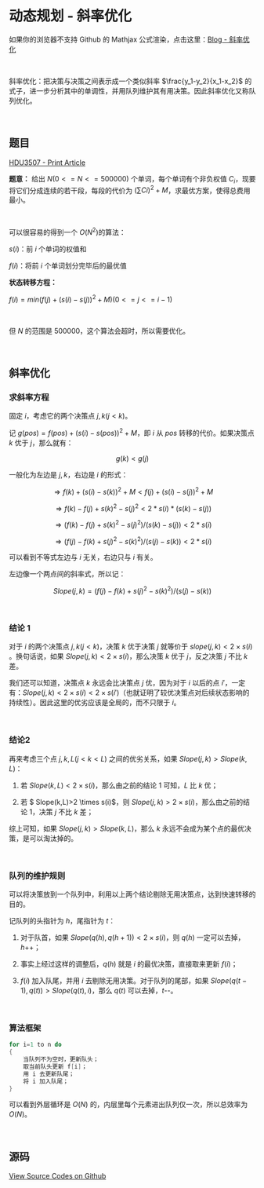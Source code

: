 # 动态规划 - 斜率优化

如果你的浏览器不支持 Github 的 Mathjax 公式渲染，点击这里：[Blog - 斜率优化](https://renovamen.github.io/Just-OI-ACM/2019/04/13/hdu3507-print-article/)

&nbsp;

斜率优化：把决策与决策之间表示成一个类似斜率 $\frac{y_1-y_2}{x_1-x_2}​$ 的式子，进一步分析其中的单调性，并用队列维护其有用决策。因此斜率优化又称队列优化。

&nbsp;
## 题目

[HDU3507 - Print Article](http://acm.hdu.edu.cn/showproblem.php?pid=3507)

**题意：** 给出 $N (0 <= N  <= 500000)$ 个单词，每个单词有个非负权值 $C_i$，现要将它们分成连续的若干段，每段的代价为 $(\sum Ci)^2+M$，求最优方案，使得总费用最小。

&nbsp;

可以很容易的得到一个 $O(N^2)​$ 的算法：

$s(i)$：前 $i​$ 个单词的权值和

$f(i)$：将前 $i$ 个单词划分完毕后的最优值

**状态转移方程：**

$f(i)=min(f(j)+(s(i)-s(j))^2+M)(0<=j<=i-1)$

&nbsp;

但 $N$ 的范围是 $500000$，这个算法会超时，所以需要优化。



&nbsp;

## 斜率优化

### 求斜率方程

固定 $i$，考虑它的两个决策点 $j,k (j<k)$。

记 $g(pos)=f(pos)+(s(i)-s(pos))^2+M$，即 $i$ 从 $pos$ 转移的代价。如果决策点 $k$ 优于 $j$，那么就有：

$$g(k)<g(j) $$

一般化为左边是 $j,k$，右边是 $i$ 的形式：

$$ \Rightarrow f(k)+(s(i)-s(k))^2+M<f(j)+(s(i)-s(j))^2+M $$

$$ \Rightarrow f(k)-f(j)+s(k)^2-s(j)^2<2 * s(i) * (s(k)-s(j))​$$

$$ \Rightarrow (f(k)-f(j)+s(k)^2-s(j)^2)/(s(k)-s(j))<2*s(i)​$$

$$ \Rightarrow (f(j)-f(k)+s(j)^2-s(k)^2)/(s(j)-s(k))<2*s(i)$$

可以看到不等式左边与 $i$ 无关，右边只与 $i$ 有关。

左边像一个两点间的斜率式，所以记：

$$Slope(j,k)=(f(j)-f(k)+s(j)^2-s(k)^2)/(s(j)-s(k))$$

&nbsp;

### 结论 1

对于 $i​$ 的两个决策点 $j,k(j<k)​$，决策 $k​$ 优于决策 $j​$ 就等价于 $slope(j,k)<2 \times s(i)​$。换句话说，如果 $Slope(j,k)<2 \times s(i)​$，那么决策 $k​$ 优于 $j​$，反之决策 $j​$ 不比 $k​$ 差。

我们还可以知道，决策点 $k$ 永远会比决策点 $j$ 优，因为对于 $i$ 以后的点 $i'$，一定有：$Slope(j,k)<2 \times s(i)<2 \times s(i')$（也就证明了较优决策点对后续状态影响的持续性）。因此这里的优劣应该是全局的，而不只限于 $i$。

&nbsp;

### 结论2

再来考虑三个点 $j,k,L(j<k<L)$ 之间的优劣关系，如果 $Slope(j,k)>Slope(k,L)$：

1. 若 $Slope(k,L)<2 \times s(i)$，那么由之前的结论 1 可知，$L$ 比 $k$ 优；

2. 若 $ Slope(k,L)>2 \times s(i)$，则 $Slope(j,k)>2 \times s(i)$，那么由之前的结论 1，决策 $j$ 不比 $k$ 差；

综上可知，如果 $Slope(j,k)>Slope(k,L)$，那么 $k$ 永远不会成为某个点的最优决策，是可以淘汰掉的。

&nbsp;

### 队列的维护规则

可以将决策放到一个队列中，利用以上两个结论剔除无用决策点，达到快速转移的目的。

记队列的头指针为 $h$，尾指针为 $t$：

1. 对于队首，如果 $Slope(q(h),q(h+1))<2 \times s(i)$，则 $q(h)$ 一定可以去掉，$h$++​；

2. 事实上经过这样的调整后，$q(h)$ 就是 $i$ 的最优决策，直接取来更新 $f(i)$；

3. $f(i)$ 加入队尾，并用 $i$ 去剔除无用决策。对于队列的尾部，如果 $Slope(q(t-1),q(t))>Slope(q(t),i)$，那么 $q(t)$ 可以去掉，$t$--。

&nbsp;

### 算法框架

```c++
for i=1 to n do
{    
	当队列不为空时，更新队头；
	取当前队头更新 f[i]；
	用 i 去更新队尾；
	将 i 加入队尾；
}
```

可以看到外层循环是 $O(N)$ 的，内层里每个元素进出队列仅一次，所以总效率为 $O(N)$。

&nbsp;

## 源码

[View Source Codes on Github](https://github.com/Renovamen/Just-OI-ACM/blob/master/Dynamic-Programming/Convex-Hull-Trick/HDU3507-Print-Article.cpp)